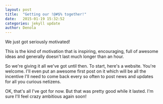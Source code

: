 ```yaml
---
layout: post
title:  "Getting our !@#$% together!"
date:   2015-01-19 15:32:52
categories: jekyll update
author: Denola
---
```

We just got seriously motivated!

This is the kind of motivation that is inspiring, encouraging, full of awesome ideas and generally doesn't last much longer than an hour.

So we're giving it all we've got until then.  To start, here's a website.  You're welcome.  I'll even put an awesome first post on it which will be all the incentive I'll need to come back every so often to post news and updates for all you curious netizens.

OK, that's all I've got for now.  But that was pretty good while it lasted.  I'm sure I'll feel crazy ambitious again soon!
